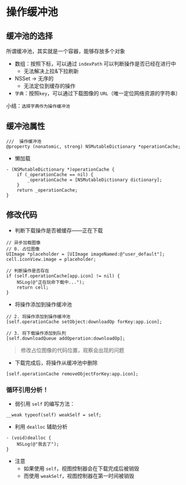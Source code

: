 # 操作缓冲池

## 缓冲池的选择

所谓缓冲池，其实就是一个容器，能够存放多个对象

* 数组：按照下标，可以通过 `indexPath` 可以判断操作是否已经在进行中
    * 无法解决上拉&下拉刷新
* NSSet -> 无序的
    * 无法定位到缓存的操作
* `字典`：按照`key`，可以通过下载图像的 `URL`（唯一定位网络资源的字符串）

小结：`选择字典作为操作缓冲池`

## 缓冲池属性

```objc
///  操作缓冲池
@property (nonatomic, strong) NSMutableDictionary *operationCache;
```

* 懒加载

```objc
- (NSMutableDictionary *)operationCache {
    if (_operationCache == nil) {
        _operationCache = [NSMutableDictionary dictionary];
    }
    return _operationCache;
}
```

## 修改代码

* 判断下载操作是否被缓存——正在下载

```objc
// 异步加载图像
// 0. 占位图像
UIImage *placeholder = [UIImage imageNamed:@"user_default"];
cell.iconView.image = placeholder;

// 判断操作是否存在
if (self.operationCache[app.icon] != nil) {
    NSLog(@"正在玩命下载中...");
    return cell;
}
```

* 将操作添加到操作缓冲池

```objc
// 2. 将操作添加到操作缓冲池
[self.operationCache setObject:downloadOp forKey:app.icon];

// 3. 将下载操作添加到队列
[self.downloadQueue addOperation:downloadOp];
```

> 修改占位图像的代码位置，观察会出现的问题

* 下载完成后，将操作从缓冲池中删除

```objc
[self.operationCache removeObjectForKey:app.icon];
```

### 循环引用分析！

* 弱引用 `self` 的编写方法：

```objc
__weak typeof(self) weakSelf = self;
```

* 利用 `dealloc` 辅助分析

```objc
- (void)dealloc {
    NSLog(@"我去了");
}
```

* 注意
    * 如果使用 `self`，视图控制器会在下载完成后被销毁
    * 而使用 `weakSelf`，视图控制器在第一时间被销毁








